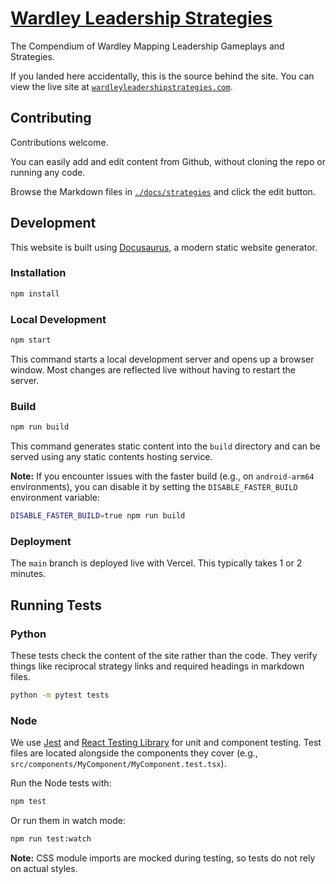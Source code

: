 # [Wardley Leadership Strategies](https://www.wardleyleadershipstrategies.com)

The Compendium of Wardley Mapping Leadership Gameplays and Strategies.

If you landed here accidentally, this is the source behind the site.
You can view the live site at [`wardleyleadershipstrategies.com`](https://www.wardleyleadershipstrategies.com).

## Contributing

Contributions welcome.

You can easily add and edit content from Github, without cloning the repo or running any code.

Browse the Markdown files in [`./docs/strategies`](./docs/strategies) and click the edit button.

## Development

This website is built using [Docusaurus](https://docusaurus.io/), a modern static website generator.

### Installation

```bash
npm install
```

### Local Development

```bash
npm start
```

This command starts a local development server and opens up a browser window. Most changes are reflected live without having to restart the server.

### Build

```bash
npm run build
```

This command generates static content into the `build` directory and can be served using any static contents hosting service.

**Note:** If you encounter issues with the faster build (e.g., on `android-arm64` environments), you can disable it by setting the `DISABLE_FASTER_BUILD` environment variable:

```bash
DISABLE_FASTER_BUILD=true npm run build
```

### Deployment

The `main` branch is deployed live with Vercel. This typically takes 1 or 2 minutes.

## Running Tests

### Python

These tests check the content of the site rather than the code. They verify things like reciprocal strategy links and required headings in markdown files.

```bash
python -m pytest tests
```

### Node

We use [Jest](https://jestjs.io/) and [React Testing Library](https://testing-library.com/docs/react-testing-library/intro/) for unit and component testing. Test files are located alongside the components they cover (e.g., `src/components/MyComponent/MyComponent.test.tsx`).

Run the Node tests with:

```bash
npm test
```

Or run them in watch mode:

```bash
npm run test:watch
```

**Note:** CSS module imports are mocked during testing, so tests do not rely on actual styles.
